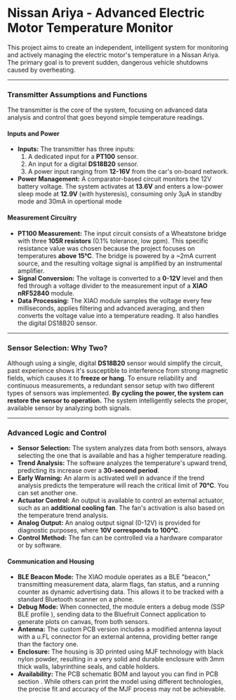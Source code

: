
# Nissan Ariya - Advanced Electric Motor Temperature Monitor

This project aims to create an independent, intelligent system for monitoring and actively managing the electric motor's temperature in a Nissan Ariya. The primary goal is to prevent sudden, dangerous vehicle shutdowns caused by overheating.

---

### Transmitter Assumptions and Functions

The transmitter is the core of the system, focusing on advanced data analysis and control that goes beyond simple temperature readings.

#### Inputs and Power
* **Inputs:** The transmitter has three inputs:
    1.  A dedicated input for a **PT100** sensor.
    2.  An input for a digital **DS18B20** sensor.
    3.  A power input ranging from **12-16V** from the car's on-board network.
* **Power Management:** A comparator-based circuit monitors the 12V battery voltage. The system activates at **13.6V** and enters a low-power sleep mode at **12.9V** (with hysteresis), consuming only 3µA in standby mode and 30mA in opertional mode 

#### Measurement Circuitry
* **PT100 Measurement:** The input circuit consists of a Wheatstone bridge with three **105R resistors** (0.1% tolerance, low ppm). This specific resistance value was chosen because the project focuses on temperatures **above 15°C**. The bridge is powered by a ~2mA current source, and the resulting voltage signal is amplified by an instrumental amplifier.
* **Signal Conversion:** The voltage is converted to a **0-12V** level and then fed through a voltage divider to the measurement input of a **XIAO nRF52840** module.
* **Data Processing:** The XIAO module samples the voltage every few milliseconds, applies filtering and advanced averaging, and then converts the voltage value into a temperature reading. It also handles the digital DS18B20 sensor.

---

### Sensor Selection: Why Two?

Although using a single, digital **DS18B20** sensor would simplify the circuit, past experience shows it's susceptible to interference from strong magnetic fields, which causes it to **freeze or hang**. To ensure reliability and continuous measurements, a redundant sensor setup with two different types of sensors was implemented. **By cycling the power, the system can restore the sensor to operation.** The system intelligently selects the proper, available sensor by analyzing both signals.

---

### Advanced Logic and Control
* **Sensor Selection:** The system analyzes data from both sensors, always selecting the one that is available and has a higher temperature reading.
* **Trend Analysis:** The software analyzes the temperature's upward trend, predicting its increase over a **30-second period**.
* **Early Warning:** An alarm is activated well in advance if the trend analysis predicts the temperature will reach the critical limit of **70°C**. You can set another one.
* **Actuator Control:** An output is available to control an external actuator, such as an **additional cooling fan**. The fan's activation is also based on the temperature trend analysis.
* **Analog Output:** An analog output signal (0-12V) is provided for diagnostic purposes, where **10V corresponds to 100°C**.
* **Control Method:** The fan can be controlled via a hardware comparator or by software.

#### Communication and Housing
* **BLE Beacon Mode:** The XIAO module operates as a BLE "beacon," transmitting measurement data, alarm flags, fan status, and a running counter as dynamic advertising data. This allows it to be tracked with a standard Bluetooth scanner on a phone.
* **Debug Mode:** When connected, the module enters a debug mode (SSP BLE profile ), sending data to the Bluefruit Connect application to generate plots on canvas, from both sensors.
* **Antenna:** The custom PCB version includes a modified antenna layout with a u.FL connector for an external antenna, providing better range than the factory one.
* **Enclosure:** The housing is 3D printed using MJF technology with black nylon powder, resulting in a very solid and durable enclosure with 3mm thick walls, labyrinthine seals, and cable holders.
* **Availability:** The PCB schematic BOM and layout you can find in PCB section . While others can print the model using different technologies, the precise fit and accuracy of the MJF process may not be achievable.
